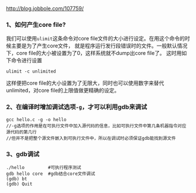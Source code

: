 http://blog.jobbole.com/107759/
### 1、如何产生core file?
我们可以使用`ulimit`这条命令对core file文件的大小进行设定。在用这个命令的时候主要是为了产生core文件，
就是程序运行发行段错误时的文件。一般默认情况下，core file的大小被设置为了0，这样系统就不dump出core file了。
这时用如下命令进行设置
    
    ulimit -c unlimited
    
这样便把core file的大小设置为了无限大，同时也可以使用数字来替代unlimited，对core file的上限值做更精确的设定。

### 2、在编译时增加调试选项`-g`，才可以利用gdb来调试
    gcc hello.c -g -o hello
    //-g选项的作用是在可执行文件中加入源代码的信息，比如可执行文件中第几条机器指令对应源代码的第几行
    //但并不是把整个源文件嵌入到可执行文件中，所以在调试时必须保证gdb能找到源文件

### 3、gdb调试

    ./hello         #可执行程序测试
    gdb hello core  #gdb结合core文件调试
    (gdb) bt
    (gdb) Quit